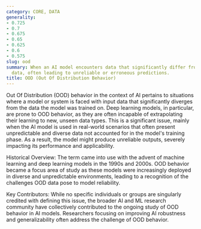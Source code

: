 ```yaml
---
category: CORE, DATA
generality:
- 0.725
- 0.7
- 0.675
- 0.65
- 0.625
- 0.6
- 0.575
slug: ood
summary: When an AI model encounters data that significantly differ from its training
  data, often leading to unreliable or erroneous predictions.
title: OOD (Out Of Distribution Behavior)
---
```


Out Of Distribution (OOD) behavior in the context of AI pertains to situations where a model or system is faced with input data that significantly diverges from the data the model was trained on. Deep learning models, in particular, are prone to OOD behavior, as they are often incapable of extrapolating their learning to new, unseen data types. This is a significant issue, mainly when the AI model is used in real-world scenarios that often present unpredictable and diverse data not accounted for in the model's training phase. As a result, the model might produce unreliable outputs, severely impacting its performance and applicability.

Historical Overview: The term came into use with the advent of machine learning and deep learning models in the 1990s and 2000s. OOD behavior became a focus area of study as these models were increasingly deployed in diverse and unpredictable environments, leading to a recognition of the challenges OOD data pose to model reliability.

Key Contributors: While no specific individuals or groups are singularly credited with defining this issue, the broader AI and ML research community have collectively contributed to the ongoing study of OOD behavior in AI models. Researchers focusing on improving AI robustness and generalizability often address the challenge of OOD behavior.